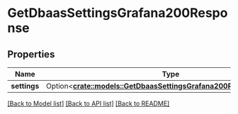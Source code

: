 # GetDbaasSettingsGrafana200Response

## Properties

Name | Type | Description | Notes
------------ | ------------- | ------------- | -------------
**settings** | Option<[**crate::models::GetDbaasSettingsGrafana200ResponseSettings**](get_dbaas_settings_grafana_200_response_settings.md)> |  | [optional]

[[Back to Model list]](../README.md#documentation-for-models) [[Back to API list]](../README.md#documentation-for-api-endpoints) [[Back to README]](../README.md)


